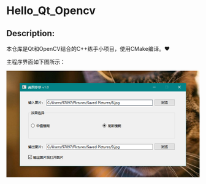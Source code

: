 # Hello_Qt_Opencv

## Description:

本仓库是Qt和OpenCV结合的C++练手小项目，使用CMake编译。❤

主程序界面如下图所示：

![mainWindow](.\imgs\mainwindow.png)

